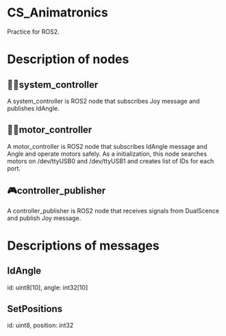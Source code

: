 # CS_Animatronics
Practice for ROS2. 

# Description of nodes
## 👨‍💻system_controller
A system_controller is ROS2 node that subscribes Joy message and publishes IdAngle.

## 👨‍🔧motor_controller
A motor_controller is ROS2 node that subscribes IdAngle message and Angle and operate motors safely.
As a initialization, this node searches motors on /dev/ttyUSB0 and /dev/ttyUSB1 and creates list of IDs for each port.

## 🎮controller_publisher
A controller_publisher is ROS2 node that receives signals from DualScence and publish Joy message.

# Descriptions of messages
## IdAngle
id: uint8[10], angle: int32[10]

## SetPositions
id: uint8, position: int32
